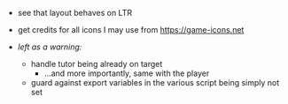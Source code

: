 - see that layout behaves on LTR
- get credits for all icons I may use from https://game-icons.net


- *left as a warning:*
  - handle tutor being already on target
    - ...and more importantly, same with the player
  - guard against export variables in the various script being simply not set
  



